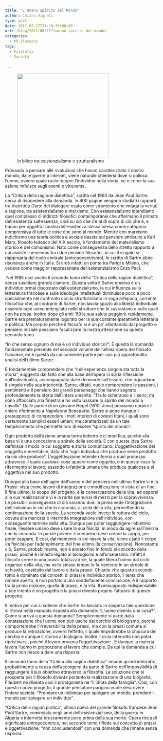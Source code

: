 ```yaml
---
title: "L'Umano Spirito del Mondo"
author: Chiara Vignati
type: post
date: 2011-08-27T21:19:37+00:00
url: /blog/2011/08/27/lumano-spirito-del-mondo/
categories:
  - Ph.ilosophy
tags:
  - Filosofia
  - Società

---
```

<figure id="attachment_1337" aria-describedby="caption-attachment-1337" style="width: 300px" class="wp-caption alignleft"><a href="/wp-content/uploads/2011/08/sartre.jpg" rel="lightbox[1332]"><img class="size-medium wp-image-1337 " src="/wp-content/uploads/2011/08/sartre-300x274.jpg" alt="" width="300" height="274" srcset="http://www.phme.it/wp-content/uploads/2011/08/sartre-300x274.jpg 300w, http://www.phme.it/wp-content/uploads/2011/08/sartre.jpg 552w" sizes="(max-width: 300px) 100vw, 300px" /></a><figcaption id="caption-attachment-1337" class="wp-caption-text">In bilico tra esistenzialismo e strutturalismo</figcaption></figure> 

Provando a pensare alle rivoluzioni che hanno caratterizzato il nostro mondo, dalle guerre a internet, viene naturale chiedersi dove si colloca l’uomo, ovvero quale ruolo ricopre l’individuo nella storia, se e come la sua azione influisce sugli eventi e viceversa.

La “Critica della ragione dialettica”, scritta nel 1960 da Jean Paul Sartre, cerca di rispondere alla domanda. In 800 pagine vengono studiati i rapporti tra dialettica (l’arte del dialogare usata come strumento che indaga la verità) e ragione, tra esistenzialismo e marxismo. Con esistenzialismo intendiamo quel complesso di indirizzi filosofici contemporanei che affermano il primato dell’esistenza sull’essenza, cioè su ciò che c’è al di sopra di ciò che è, e hanno per oggetto l’analisi dell’esistenza stessa intesa come categoria comprensiva di tutte le cose che sono al mondo. Mentre con marxismo indichiamo una teoria politica e sociale basata sul pensiero attribuito a Karl Marx, filosofo tedesco del XIX secolo, è fondamento del materialismo storico e del comunismo. Nato come conseguenza dello stretto rapporto a cui assiste il decennio tra i due pensieri filosofici, in cui il singolo si riappropria del ruolo centrale (antropocentrismo), lo scritto di Sartre ebbe risonanza anche in Italia. Si creò infatti un ponte tra Parigi e Milano, che vedeva come maggior rappresentate dell’esistenzialismo Enzo Paci.

<!--more--> Nel 1985 uscì anche il secondo tomo della “Critica della ragion dialettica”, senza suscitare grande clamore. Questa volta il Sartre emerso è un individuo ormai discostato dall’esistenzialismo, la cui influenza sulla letteratura francese e sulle ideologie intellettuali diminuisce poco a poco specialmente nel confronto con lo strutturalismo in voga all’epoca, corrente filosofica che, al contrario di Sartre, non lascia spazio alla libertà individuale essendo ogni uomo imbrigliato nelle strutture che lo sovrastano e sulle quali non ha presa. Inoltre dopo gli anni ‘60 la sua salute peggiorò rapidamente. Sartre era prematuramente logorato per la sua costante iperattività letteraria e politica. Ma proprio perché il filosofo si è un po’ allontanato dal progetto e pensiero iniziale possiamo focalizzare la nostra attenzione su questo secondo tomo.

“In che senso ognuno di noi è un individuo storico?”. È questa la domanda fondamentale presente nel secondo volume dell’ultima opera del filosofo francese, ed è questa da cui conviene partire per una più approfondita analisi dell’ultimo Sartre.

È fondamentale comprendere che “nell’esperienza singola sta tutta la storia”, suggerito dal fatto che alla base dell’opera ci sia la riflessione sull’individualità, accompagnata dalle domande sull’essere, che riguardano il singolo nella sua interiorità. Sartre, difatti, vuole comprendere le passioni, i sentimenti e il pensiero dei grandi personaggi che hanno segnato profondamente la storia dell’intera umanità. “Tra lo scherzoso e il serio, mi sono affacciato alla finestra e ho visto passare lo spirito del mondo a cavallo”. Dalle parole di un giovane Hegel (1810, Jena) possiamo carpire il chiaro riferimento a Napoleone Bonaparte. Sartre si pone dunque il presupposto di comprendere i moti interiori di codesti titani, i quali sono certamente semplici esseri umani, ma caratterizzati da un tale temperamento che permette loro di essere “spirito del mondo”.

Ogni prodotto dell’azione umana torna indietro e ci modifica, poiché alla base vi è una concezione a spirale della società. E con questa idea Sartre definisce il modo in cui soggetto e storia comunicano. L’oggettivazione del soggetto è inevitabile, dato che “ogni individuo che produce viene prodotto da ciò che produce”. L’oggettivazione intende riferirsi a quel processo attraverso il quale qualsiasi cosa appare come oggetto, e in questo caso fa riferimento al lavoro, essendo un’attività umana che produce qualcosa e si oggettiva nel suo prodotto.

Dunque alla base dell'agire dell'uomo e del pensiero nell’ultimo Sartre vi è la Prassi: vista come lavoro di integrazione e modificazione in vista di un fine. Il fine ultimo, lo scopo del progetto, è la conservazione della vita, ad opporsi alla sua realizzazione vi è la raritè (penuria) di mezzi per la sopravvivenza. Le possibili conseguenze di ciò saranno due: la prima vede l’integrazione dell’individuo in ciò che lo circonda, al ciclo della vita, permettendo la continuazione della specie. La seconda vuole invece la rottura del ciclo, dovuta alla mancata o interrotta integrazione dell’individuo, con conseguente termine della vita. Dunque per poter raggiungere l’obiettivo finale, l’essere umano deve usare la sua fisicità, in modo da agire sull’inerzia che lo circonda. In parole povere: il contadino deve creare la zappa, per poter zappare. E così, dal momento in cui nasce la vita, viene usato il corpo (la fisicità) per l’adempimento del fine ultimo (la conservazione). Nonostante ciò, Sartre, probabilmente, non è andato fino in fondo al concetto della prassi, poiché è rimasto legato al biologismo e all’umanesimo. Infatti il filosofo crede in una prassi totalizzatrice, la quale libera l’uomo dal ciclo organico della vita, ma nello stesso tempo lo fa rientrare in un circolo di schiavitù, costituito dal lavoro o dalla prassi. Chiarito che questo secondo tomo è dominato dai concetti di prassi e individuo storico, il tema che rimane aperto, e non portato a una soddisfacente conclusione, è il rapporto tra la prima nozione, quella di prassi, e la vita. Il presupposto indispensabile a tale intento è un progetto e la prassi diventa proprio l’attuarsi di questo progetto.

Il motivo per cui si sotiene che Sartre ha lasciato in sospeso tale questione si ritrova nella mancata risposta alla domanda: “L’uomo diventa una cosa?”. Come si arriva a questa domanda? Semplicemente si parte dalla constatazione che l’uomo non può uscire dal cerchio di biologismo, perché comporterebbe l’irreversibilità della prassi, ma con la prassi comune si produce la retroazione, ovvero l’effetto, il quale impedirebbe la chiusura del cerchio e dunque il ritorno al biologico. Inoltre il ciclo interrotto non potrà ripristinarsi, poiché il lavoro provoca l’oggettivazione . E dunque la materia lavora l’uomo in proporzione al lavoro che compie. Da qui la domanda a cui Sartre non riesce a dare una risposta.

Il secondo tomo della “Critica alla ragion dialettica” rimane quindi interrotto, probabilmente a causa dell’accorgersi da parte di Sartre dell’impossibilità di raggiungere il suo obiettivo attraverso la filosofia. La soluzione che si prospetta per il filosofo diventa pertanto la realizzazione di una biografia, Flaubert ne diventa così il protagonista ne “L’idiota della famiglia”. Così, con questo nuovo progetto, il grande pensatore parigino vuole descrivere l’intera società: “Prendere un individuo per spiegare un mondo, prendere il mondo per spiegare un individuo” .

“Critica della ragion pratica”, ultima opera del grande filosofo francese Jean Paul Sartre, cominciata negli anni dell’esistenzialismo, della guerra in Algeria e interrotta bruscamente poco prima della sua morte. Opera ricca di significato antropocentrico, nel secondo tomo riflette sul concetto di prassi e oggettivazione, “non concludendosi” con una domanda che rimane senza risposta.